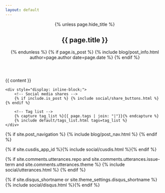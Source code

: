```yaml
---
layout: default
---
```


<article {% if page.feature-img %}class="feature-image" {% endif %} style="padding:0;">
    <header id="main" style="background-image: url('{{ page.feature-img | relative_url }}')">
        {% unless page.hide_title %}
        <h1 id="{{ page.title | cgi_escape }}" class="title">{{ page.title }}</h1>
        {% endunless %}
        {% if page.is_post %}
        {% include blog/post_info.html author=page.author date=page.date %}
        {% endif %}
    </header>
    <section class="post-content">{{ content }}</section>

    <div style="display: inline-block;">
        <!-- Social media shares -->
        {% if include.is_post %} {% include social/share_buttons.html %} {% endif %}

        <!-- Tag list -->
        {% capture tag_list %}{{ page.tags | join: "|"}}{% endcapture %}
        {% include default/tags_list.html tags=tag_list %}
    </div>

</article>

<!-- Post navigation -->
{% if site.post_navigation %}
{% include blog/post_nav.html %}
{% endif %}

<!-- Cusdis -->
{% if site.cusdis_app_id %}{% include social/cusdis.html %}{% endif %}

<!--Utterances-->
{% if site.comments.utterances.repo and site.comments.utterances.issue-term and site.comments.utterances.theme %} {% include social/utterances.html %} {% endif %}

<!-- Disqus -->
{% if site.disqus_shortname or site.theme_settings.disqus_shortname %}
{% include social/disqus.html %}{% endif %}
